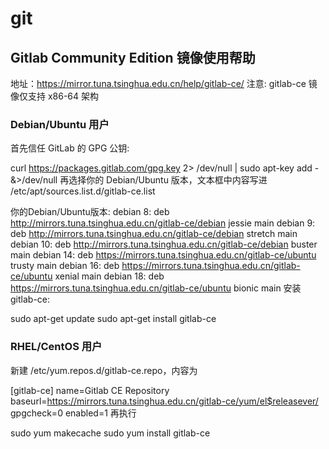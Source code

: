 # git
## Gitlab Community Edition 镜像使用帮助
地址：https://mirror.tuna.tsinghua.edu.cn/help/gitlab-ce/
注意: gitlab-ce 镜像仅支持 x86-64 架构

### Debian/Ubuntu 用户
首先信任 GitLab 的 GPG 公钥:

curl https://packages.gitlab.com/gpg.key 2> /dev/null | sudo apt-key add - &>/dev/null
再选择你的 Debian/Ubuntu 版本，文本框中内容写进 /etc/apt/sources.list.d/gitlab-ce.list

你的Debian/Ubuntu版本: 
debian 8:
deb http://mirrors.tuna.tsinghua.edu.cn/gitlab-ce/debian jessie main 
debian 9:
deb http://mirrors.tuna.tsinghua.edu.cn/gitlab-ce/debian stretch main
debian 10:
deb http://mirrors.tuna.tsinghua.edu.cn/gitlab-ce/debian buster main
debian 14:
deb https://mirrors.tuna.tsinghua.edu.cn/gitlab-ce/ubuntu trusty main
debian 16:
deb https://mirrors.tuna.tsinghua.edu.cn/gitlab-ce/ubuntu xenial main
debian 18:
deb https://mirrors.tuna.tsinghua.edu.cn/gitlab-ce/ubuntu bionic main
安装 gitlab-ce:

sudo apt-get update
sudo apt-get install gitlab-ce

### RHEL/CentOS 用户
新建 /etc/yum.repos.d/gitlab-ce.repo，内容为

[gitlab-ce]
name=Gitlab CE Repository
baseurl=https://mirrors.tuna.tsinghua.edu.cn/gitlab-ce/yum/el$releasever/
gpgcheck=0
enabled=1
再执行

sudo yum makecache
sudo yum install gitlab-ce
